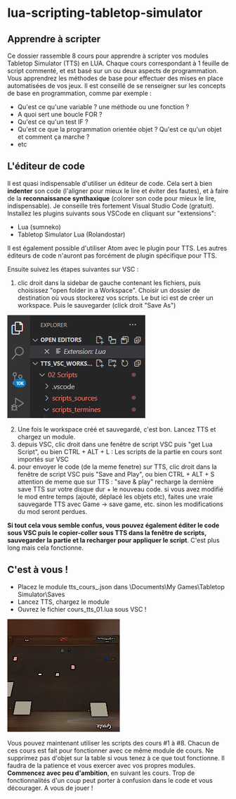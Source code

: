 # lua-scripting-tabletop-simulator


## Apprendre à scripter

Ce dossier rassemble 8 cours pour apprendre à scripter vos modules Tabletop Simulator (TTS) en LUA. Chaque cours correspondant à 1 feuille de script commenté, et est basé sur un ou deux aspects de programmation. Vous apprendrez les méthodes de base pour effectuer des mises en place automatisées de vos jeux. Il est conseillé de se renseigner sur les concepts de base en programmation, comme par exemple :

* Qu'est ce qu'une variable ? une méthode ou une fonction ?
* A quoi sert une boucle FOR ?
* Qu'est ce qu'un test IF ?
* Qu'est ce que la programmation orientée objet ? Qu'est ce qu'un objet et comment ça marche ?
* etc


## L'éditeur de code

Il est quasi indispensable d'utiliser un éditeur de code. Cela sert à bien **indenter** son code (l'aligner pour mieux le lire et éviter des fautes), et à faire de la **reconnaissance synthaxique** (colorer son code pour mieux le lire, indispensable). Je conseille très fortement Visual Studio Code (gratuit). Installez les plugins suivants sous VSCode en cliquant sur "extensions": 
* Lua (sumneko)
* Tabletop Simulator Lua (Rolandostar)

Il est également possible d'utiliser Atom avec le plugin pour TTS. Les autres éditeurs de code n'auront pas forcément de plugin spécifique pour TTS.

Ensuite suivez les étapes suivantes sur VSC : 
1) clic droit dans la sidebar de gauche contenant les fichiers, puis choisissez "open folder in a Workspace". Choisir un dossier de destination où vous stockerez vos scripts. Le but ici est de créer un workspace. Puis le sauvegarder (click droit "Save As")

![le workspace](https://github.com/benoitmialet/lua-scripting-tabletop-simulator/blob/main/img/04.png)

2) Une fois le workspace créé et sauvegardé, c'est bon. Lancez TTS et chargez un module. 
3) depuis VSC, clic droit dans une fenêtre de script VSC  puis "get Lua Script", ou bien CTRL + ALT + L :  Les scripts de la partie en cours sont importés sur VSC
4) pour envoyer le code (de la meme fenetre) sur TTS, clic droit dans la fenêtre de script VSC puis  "Save and Play", ou bien CTRL + ALT + S 
attention  de meme que sur TTS : "save & play" recharge la dernière save TTS sur votre disque dur + le nouveau code. si vous avez modifié le mod entre temps (ajouté, déplacé les objets etc), faites une vraie sauvegarde TTS avec Game -> save game, etc. sinon les modifications du mod seront perdues.

**Si tout cela vous semble confus, vous pouvez également éditer le code sous VSC puis le copier-coller sous TTS dans la fenêtre de scripts, sauvegarder la partie et la recharger pour appliquer le script**. C'est plus long mais cela fonctionne.


## C'est à vous ! 
* Placez le module tts_cours_.json dans \Documents\My Games\Tabletop Simulator\Saves 
* Lancez TTS, chargez le module
* Ouvrez le fichier cours_tts_01.lua sous VSC !

![](https://github.com/benoitmialet/lua-scripting-tabletop-simulator/blob/main/img/tts_cours.png)

Vous pouvez maintenant utiliser les scripts des cours #1 à #8. Chacun de ces cours est fait pour fonctionner avec ce même module de cours. Ne supprimez pas d'objet sur la table si vous tenez à ce que tout fonctionne.
Il faudra de la patience et vous exercer avec vos propres modules. **Commencez avec peu d'ambition**, en suivant les cours. Trop de fonctionnalités d'un coup peut porter à confusion dans le code et vous décourager.
A vous de jouer !

